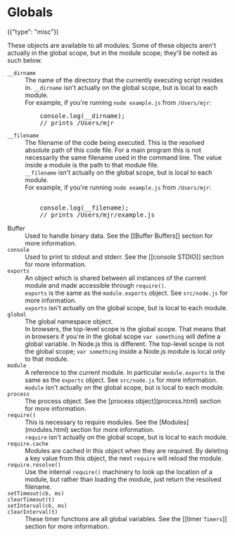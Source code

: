 # Globals
({"type": "misc"})

These objects are available to all modules. Some of these objects aren't
actually in the global scope, but in the module scope; they'll be noted as such
below.

<dl> 
<dt><code>__dirname</code></dt>
<dd>The name of the directory that the currently executing script resides in.
<code>__dirname</code> isn't actually on the global scope, but is local to each
module.</dd>
<dd>For example, if you're running <code>node example.js</code> from <code>/Users/mjr</code>:
    
<pre class="prettyprint">
    console.log(__dirname);
    // prints /Users/mjr
</pre>
</dd>

<dt><code>__filename</code></dt>
<dd>The filename of the code being executed.  This is the resolved absolute path
of this code file.  For a main program this is not necessarily the same filename
used in the command line.  The value inside a module is the path to that module
file.</dd>
<dd><code>__filename</code> isn't actually on the global scope, but is local to each
module.</dd>
<dd>For example, if you're running <code>node example.js</code> from <code>/Users/mjr</code>:
   
<pre class="prettyprint"> 
    console.log(__filename);
    // prints /Users/mjr/example.js
</pre>
</dd>

<dt>Buffer</dt>
<dd>Used to handle binary data. See the [[Buffer Buffers]] section for more
information.</dd>

<dt><code>console</code></dt>
<dd>Used to print to stdout and stderr. See the [[console STDIO]] section for
more information.</dd>

<dt><code>exports</code></dt>
<dd>An object which is shared between all instances of the current module and
made accessible through <code>require()</code>.</dd>
<dd><code>exports</code> is the same as the <code>module.exports</code> object. See <code>src/node.js</code> for
more information.</dd>
<dd><code>exports</code> isn't actually on the global scope, but is local to each
module.</dd>

<dt><code>global</code></dt>
<dd>The global namespace object.</dd>
<dd>In browsers, the top-level scope is the global scope. That means that in
browsers if you're in the global scope <code>var something</code> will define a global
variable. In Node.js this is different. The top-level scope is not the global
scope; <code>var something</code> inside a Node.js module is local only to that
module.</dd>

<dt><code>module</code></dt>
<dd>A reference to the current module. In particular <code>module.exports</code> is the
same as the <code>exports</code> object. See <code>src/node.js</code> for more information.</dd>
<dd><code>module</code> isn't actually on the global scope, but is local to each
module.</dd>

<dt><code>process</code></dt>
<dd>The process object. See the [process object](process.html) section for more
information.</dd>

<dt><code>require()</code></dt>
<dd>This is necessary to require modules. See the [Modules](modules.html)
section for more information.</dd>
<dd><code>require</code> isn't actually on the global scope, but is local to each
module.</dd>

<dt><code>require.cache</code></dt>
<dd>Modules are cached in this object when they are required. By deleting a key
value from this object, the next <code>require</code> will reload the module.</dd>

<dt><code>require.resolve()</code></dt>
<dd>Use the internal <code>require()</code> machinery to look up the location of a module,
but rather than loading the module, just return the resolved filename.</dd>

<dt><code>setTimeout(cb, ms)</code><br/>
<code>clearTimeout(t)</code><br/>
<code>setInterval(cb, ms)</code><br/>
<code>clearInterval(t)</code></dt>
<dd>These timer functions are all global variables. See the [[timer <code>Timers</code>]]
section for more information.</dd>
</dl>
